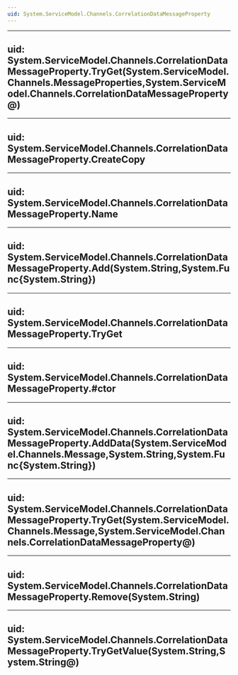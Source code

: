 ```yaml
---
uid: System.ServiceModel.Channels.CorrelationDataMessageProperty
---
```


---
uid: System.ServiceModel.Channels.CorrelationDataMessageProperty.TryGet(System.ServiceModel.Channels.MessageProperties,System.ServiceModel.Channels.CorrelationDataMessageProperty@)
---

---
uid: System.ServiceModel.Channels.CorrelationDataMessageProperty.CreateCopy
---

---
uid: System.ServiceModel.Channels.CorrelationDataMessageProperty.Name
---

---
uid: System.ServiceModel.Channels.CorrelationDataMessageProperty.Add(System.String,System.Func{System.String})
---

---
uid: System.ServiceModel.Channels.CorrelationDataMessageProperty.TryGet
---

---
uid: System.ServiceModel.Channels.CorrelationDataMessageProperty.#ctor
---

---
uid: System.ServiceModel.Channels.CorrelationDataMessageProperty.AddData(System.ServiceModel.Channels.Message,System.String,System.Func{System.String})
---

---
uid: System.ServiceModel.Channels.CorrelationDataMessageProperty.TryGet(System.ServiceModel.Channels.Message,System.ServiceModel.Channels.CorrelationDataMessageProperty@)
---

---
uid: System.ServiceModel.Channels.CorrelationDataMessageProperty.Remove(System.String)
---

---
uid: System.ServiceModel.Channels.CorrelationDataMessageProperty.TryGetValue(System.String,System.String@)
---
